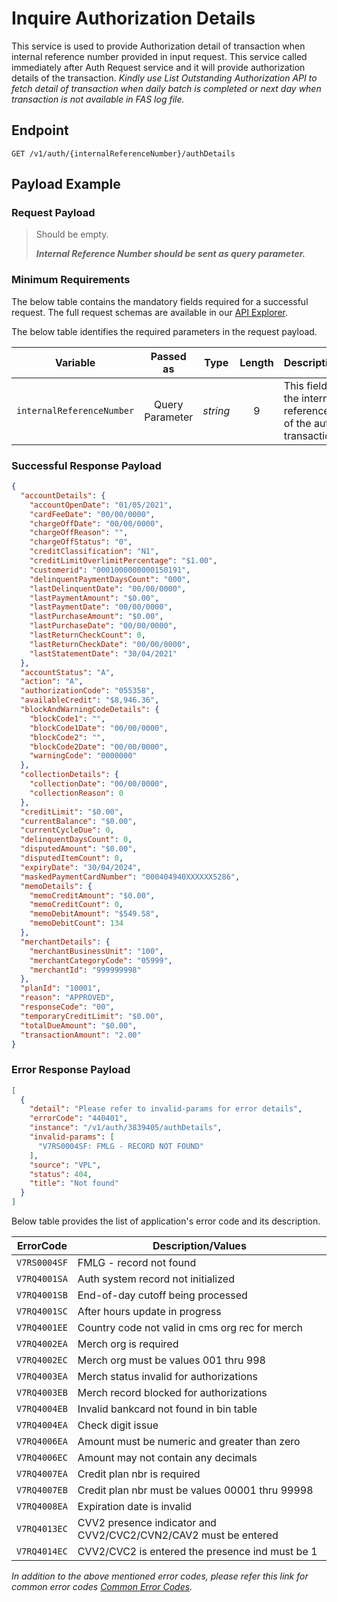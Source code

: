 # Inquire Authorization Details

This service is used to provide Authorization detail of transaction when internal reference number provided in input request. 
This service called immediately after Auth Request service and it will provide authorization details of the transaction. 
*Kindly use List Outstanding Authorization API to fetch detail of transaction when daily batch is completed or next day when transaction is not available in FAS log file.*

## Endpoint

`GET /v1/auth/{internalReferenceNumber}/authDetails`

## Payload Example

### Request Payload

>Should be empty. 
>
>***Internal Reference Number should be sent as query parameter.***


### Minimum Requirements

The below table contains the mandatory fields required for a successful request. The full request schemas are available in our [API Explorer](../api/?type=get&path=/v1/auth/{internalReferenceNumber}/authDetails).

The below table identifies the required parameters in the request payload.

| Variable | Passed as | Type | Length | Description/Values |
| -------- | :-------: | :--: | :------------: | ------------------ |
| `internalReferenceNumber` | Query Parameter | *string* | 9 | This field indicate the internal reference number of the authorizatoin transaction.| 

### Successful Response Payload

```json
{
  "accountDetails": {
    "accountOpenDate": "01/05/2021",
    "cardFeeDate": "00/00/0000",
    "chargeOffDate": "00/00/0000",
    "chargeOffReason": "",
    "chargeOffStatus": "0",
    "creditClassification": "N1",
    "creditLimitOverlimitPercentage": "$1.00",
    "customerid": "0001000000000150191",
    "delinquentPaymentDaysCount": "000",
    "lastDelinquentDate": "00/00/0000",
    "lastPaymentAmount": "$0.00",
    "lastPaymentDate": "00/00/0000",
    "lastPurchaseAmount": "$0.00",
    "lastPurchaseDate": "00/00/0000",
    "lastReturnCheckCount": 0,
    "lastReturnCheckDate": "00/00/0000",
    "lastStatementDate": "30/04/2021"
  },
  "accountStatus": "A",
  "action": "A",
  "authorizationCode": "055358",
  "availableCredit": "$8,946.36",
  "blockAndWarningCodeDetails": {
    "blockCode1": "",
    "blockCode1Date": "00/00/0000",
    "blockCode2": "",
    "blockCode2Date": "00/00/0000",
    "warningCode": "0000000"
  },
  "collectionDetails": {
    "collectionDate": "00/00/0000",
    "collectionReason": 0
  },
  "creditLimit": "$0.00",
  "currentBalance": "$0.00",
  "currentCycleDue": 0,
  "delinquentDaysCount": 0,
  "disputedAmount": "$0.00",
  "disputedItemCount": 0,
  "expiryDate": "30/04/2024",
  "maskedPaymentCardNumber": "000404940XXXXXX5286",
  "memoDetails": {
    "memoCreditAmount": "$0.00",
    "memoCreditCount": 0,
    "memoDebitAmount": "$549.58",
    "memoDebitCount": 134
  },
  "merchantDetails": {
    "merchantBusinessUnit": "100",
    "merchantCategoryCode": "05999",
    "merchantId": "999999998"
  },
  "planId": "10001",
  "reason": "APPROVED",
  "responseCode": "00",
  "temporaryCreditLimit": "$0.00",
  "totalDueAmount": "$0.00",
  "transactionAmount": "2.00"
}
```

### Error Response Payload

```json
[
  {
    "detail": "Please refer to invalid-params for error details",
    "errorCode": "440401",
    "instance": "/v1/auth/3839405/authDetails",
    "invalid-params": [
      "V7RS0004SF: FMLG - RECORD NOT FOUND"
    ],
    "source": "VPL",
    "status": 404,
    "title": "Not found"
  }
]
```

Below table provides the list of application's error code and its description.

| ErrorCode |  Description/Values |
| --------  | ------------------ |
| `V7RS0004SF` | FMLG - record not found |
| `V7RQ4001SA` | Auth system record not initialized |
| `V7RQ4001SB` | End-of-day cutoff being processed | 
| `V7RQ4001SC` | After hours update in progress |
| `V7RQ4001EE` | Country code not valid in cms org rec for merch |
| `V7RQ4002EA` | Merch org is required |                                             
| `V7RQ4002EC` | Merch org must be values 001 thru 998 | 
| `V7RQ4003EA` | Merch status invalid for authorizations |
| `V7RQ4003EB` | Merch record blocked for authorizations | 
| `V7RQ4004EB` | Invalid bankcard not found in bin table |                          
| `V7RQ4004EA` | Check digit issue |                                                 
| `V7RQ4006EA` | Amount must be numeric and greater than zero |
| `V7RQ4006EC` | Amount may not contain any decimals | 
| `V7RQ4007EA` | Credit plan nbr is required |
| `V7RQ4007EB` | Credit plan nbr must be values 00001 thru 99998 | 
| `V7RQ4008EA` | Expiration date is invalid |
| `V7RQ4013EC` | CVV2 presence indicator and CVV2/CVC2/CVN2/CAV2 must be entered | 
| `V7RQ4014EC` | CVV2/CVC2 is entered the presence ind must be 1 |  

*In addition to the above mentioned error codes, please refer this link for common error codes [Common Error Codes](?path=docs/Common_Error_Code.md).*